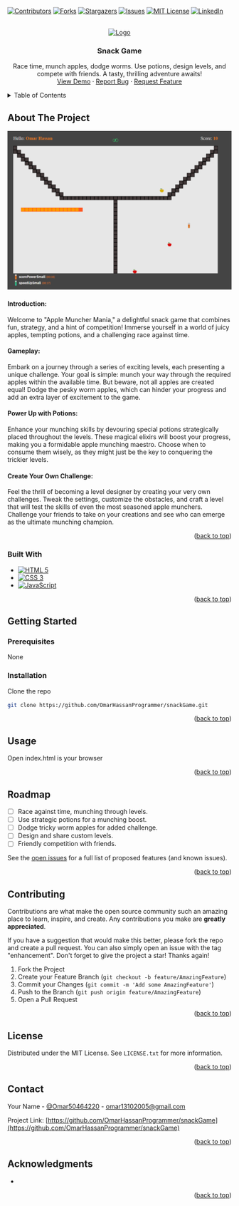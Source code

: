 <!-- Improved compatibility of back to top link: See: https://github.com/othneildrew/Best-README-Template/pull/73 -->
<a name="readme-top"></a>
<!--
*** Thanks for checking out the Best-README-Template. If you have a suggestion
*** that would make this better, please fork the repo and create a pull request
*** or simply open an issue with the tag "enhancement".
*** Don't forget to give the project a star!
*** Thanks again! Now go create something AMAZING! :D
-->



<!-- PROJECT SHIELDS -->
<!--
*** I'm using markdown "reference style" links for readability.
*** Reference links are enclosed in brackets [ ] instead of parentheses ( ).
*** See the bottom of this document for the declaration of the reference variables
*** for contributors-url, forks-url, etc. This is an optional, concise syntax you may use.
*** https://www.markdownguide.org/basic-syntax/#reference-style-links
-->
[![Contributors][contributors-shield]][contributors-url]
[![Forks][forks-shield]][forks-url]
[![Stargazers][stars-shield]][stars-url]
[![Issues][issues-shield]][issues-url]
[![MIT License][license-shield]][license-url]
[![LinkedIn][linkedin-shield]][linkedin-url]



<!-- PROJECT LOGO -->
<br />
<div align="center">
  <a href="https://github.com/github_username/repo_name">
    <img src="images/logo.png" alt="Logo" width="80" height="80">
  </a>

<h3 align="center">Snack Game</h3>

  <p align="center">
    Race time, munch apples, dodge worms. Use potions, design levels, and compete with friends. A tasty, thrilling adventure awaits!
    <br />
    <a href="https://omarhassanprogrammer.github.io/snackGame/">View Demo</a>
    ·
    <a href="https://github.com/omarhassanprogrammer/snackGame/issues">Report Bug</a>
    ·
    <a href="https://github.com/omarhassanprogrammer/snackGame/issues">Request Feature</a>
  </p>
</div>



<!-- TABLE OF CONTENTS -->
<details>
  <summary>Table of Contents</summary>
  <ol>
    <li>
      <a href="#about-the-project">About The Project</a>
      <ul>
        <li><a href="#built-with">Built With</a></li>
      </ul>
    </li>
    <li>
      <a href="#getting-started">Getting Started</a>
      <ul>
        <li><a href="#prerequisites">Prerequisites</a></li>
        <li><a href="#installation">Installation</a></li>
      </ul>
    </li>
    <li><a href="#usage">Usage</a></li>
    <li><a href="#roadmap">Roadmap</a></li>
    <li><a href="#contributing">Contributing</a></li>
    <li><a href="#license">License</a></li>
    <li><a href="#contact">Contact</a></li>
    <li><a href="#acknowledgments">Acknowledgments</a></li>
  </ol>
</details>



<!-- ABOUT THE PROJECT -->
## About The Project

[![Product Name Screen Shot][product-screenshot]](https://example.com)

<h4>Introduction:</h4>
Welcome to "Apple Muncher Mania," a delightful snack game that combines fun, strategy, and a hint of competition! Immerse yourself in a world of juicy apples, tempting potions, and a challenging race against time.
<br />
<h4>Gameplay:</h4>
Embark on a journey through a series of exciting levels, each presenting a unique challenge. Your goal is simple: munch your way through the required apples within the available time. But beware, not all apples are created equal! Dodge the pesky worm apples, which can hinder your progress and add an extra layer of excitement to the game.
<br />
<h4>Power Up with Potions:</h4>
Enhance your munching skills by devouring special potions strategically placed throughout the levels. These magical elixirs will boost your progress, making you a formidable apple munching maestro. Choose when to consume them wisely, as they might just be the key to conquering the trickier levels.
<br />
<h4>Create Your Own Challenge:</h4>
Feel the thrill of becoming a level designer by creating your very own challenges. Tweak the settings, customize the obstacles, and craft a level that will test the skills of even the most seasoned apple munchers. Challenge your friends to take on your creations and see who can emerge as the ultimate munching champion.
<br />

<p align="right">(<a href="#readme-top">back to top</a>)</p>



### Built With

* [![HTML 5][HTML5.com]][HTML5-url]
* [![CSS 3][CSS3.com]][Css3-url]
* [![JavaScript][Js.com]][Js-url]

<p align="right">(<a href="#readme-top">back to top</a>)</p>



<!-- GETTING STARTED -->
## Getting Started

### Prerequisites

None

### Installation

Clone the repo
   ```sh
   git clone https://github.com/OmarHassanProgrammer/snackGame.git
   ```

<p align="right">(<a href="#readme-top">back to top</a>)</p>



<!-- USAGE EXAMPLES -->
## Usage

Open index.html is your browser

<p align="right">(<a href="#readme-top">back to top</a>)</p>



<!-- ROADMAP -->
## Roadmap

- [ ] Race against time, munching through levels.
- [ ] Use strategic potions for a munching boost.
- [ ] Dodge tricky worm apples for added challenge.
- [ ] Design and share custom levels.
- [ ] Friendly competition with friends.

See the [open issues](https://github.com/OmarHassanProgrammer/snackGame/issues) for a full list of proposed features (and known issues).

<p align="right">(<a href="#readme-top">back to top</a>)</p>



<!-- CONTRIBUTING -->
## Contributing

Contributions are what make the open source community such an amazing place to learn, inspire, and create. Any contributions you make are **greatly appreciated**.

If you have a suggestion that would make this better, please fork the repo and create a pull request. You can also simply open an issue with the tag "enhancement".
Don't forget to give the project a star! Thanks again!

1. Fork the Project
2. Create your Feature Branch (`git checkout -b feature/AmazingFeature`)
3. Commit your Changes (`git commit -m 'Add some AmazingFeature'`)
4. Push to the Branch (`git push origin feature/AmazingFeature`)
5. Open a Pull Request

<p align="right">(<a href="#readme-top">back to top</a>)</p>



<!-- LICENSE -->
## License

Distributed under the MIT License. See `LICENSE.txt` for more information.

<p align="right">(<a href="#readme-top">back to top</a>)</p>



<!-- CONTACT -->
## Contact

Your Name - [@Omar50464220](https://twitter.com/Omar50464220) - omar13102005@gmail.com

Project Link: [https://github.com/OmarHassanProgrammer/snackGame](https://github.com/OmarHassanProgrammer/snackGame)

<p align="right">(<a href="#readme-top">back to top</a>)</p>



<!-- ACKNOWLEDGMENTS -->
## Acknowledgments

* []()

<p align="right">(<a href="#readme-top">back to top</a>)</p>



<!-- MARKDOWN LINKS & IMAGES -->
<!-- https://www.markdownguide.org/basic-syntax/#reference-style-links -->
[contributors-shield]: https://img.shields.io/github/contributors/github_username/repo_name.svg?style=for-the-badge
[contributors-url]: https://github.com/github_username/repo_name/graphs/contributors
[forks-shield]: https://img.shields.io/github/forks/github_username/repo_name.svg?style=for-the-badge
[forks-url]: https://github.com/github_username/repo_name/network/members
[stars-shield]: https://img.shields.io/github/stars/github_username/repo_name.svg?style=for-the-badge
[stars-url]: https://github.com/github_username/repo_name/stargazers
[issues-shield]: https://img.shields.io/github/issues/github_username/repo_name.svg?style=for-the-badge
[issues-url]: https://github.com/github_username/repo_name/issues
[license-shield]: https://img.shields.io/github/license/github_username/repo_name.svg?style=for-the-badge
[license-url]: https://github.com/github_username/repo_name/blob/master/LICENSE.txt
[linkedin-shield]: https://img.shields.io/badge/-LinkedIn-black.svg?style=for-the-badge&logo=linkedin&colorB=555
[linkedin-url]: https://linkedin.com/in/linkedin_username
[product-screenshot]: images/screenshot.png
[Next.js]: https://img.shields.io/badge/next.js-000000?style=for-the-badge&logo=nextdotjs&logoColor=white
[Next-url]: https://nextjs.org/
[React.js]: https://img.shields.io/badge/React-20232A?style=for-the-badge&logo=react&logoColor=61DAFB
[React-url]: https://reactjs.org/
[Vue.js]: https://img.shields.io/badge/Vue.js-35495E?style=for-the-badge&logo=vuedotjs&logoColor=4FC08D
[Vue-url]: https://vuejs.org/
[Angular.io]: https://img.shields.io/badge/Angular-DD0031?style=for-the-badge&logo=angular&logoColor=white
[Angular-url]: https://angular.io/
[Svelte.dev]: https://img.shields.io/badge/Svelte-4A4A55?style=for-the-badge&logo=svelte&logoColor=FF3E00
[Svelte-url]: https://svelte.dev/
[Laravel.com]: https://img.shields.io/badge/Laravel-FF2D20?style=for-the-badge&logo=laravel&logoColor=white
[Laravel-url]: https://laravel.com
[Bootstrap.com]: https://img.shields.io/badge/Bootstrap-563D7C?style=for-the-badge&logo=bootstrap&logoColor=white
[Bootstrap-url]: https://getbootstrap.com
[JQuery.com]: https://img.shields.io/badge/jQuery-0769AD?style=for-the-badge&logo=jquery&logoColor=white
[JQuery-url]: https://jquery.com 
[Js.com]: https://img.shields.io/badge/JavaScript-20232A?style=for-the-badge&logo=javascript&logoColor=61DAFB
[Js-url]: http://vanilla-js.com/
[CSS3.com]: https://img.shields.io/badge/CSS3-20232A?style=for-the-badge&logo=css3&logoColor=61DAFB
[CSS3-url]: https://www.tutorialspoint.com/css/css3_tutorial.htm
[HTML5.com]: https://img.shields.io/badge/HTML5-20232A?style=for-the-badge&logo=html5&logoColor=61DAFB
[HTML5-url]: https://en.wikipedia.org/wiki/HTML5
